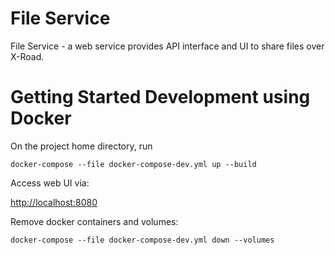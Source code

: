 # File Service

File Service - a web service provides API interface and UI to share files over X-Road.

# Getting Started Development using Docker

On the project home directory, run

```
docker-compose --file docker-compose-dev.yml up --build
```

Access web UI via:

[http://localhost:8080](http://localhost:8080)

Remove docker containers and volumes:

```
docker-compose --file docker-compose-dev.yml down --volumes
```